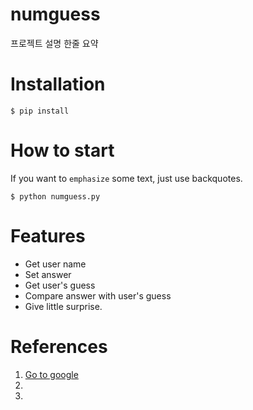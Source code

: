 # numguess

프로젝트 설명 한줄 요약

# Installation

```shell
$ pip install
```
# How to start

If you want to `emphasize` some text, just use backquotes.

```shell
$ python numguess.py
```

# Features

- Get user name
- Set answer
- Get user's guess
- Compare answer with user's guess
- Give little surprise.

# References

1. [Go to google](http://www.google.com)
2.
3.
